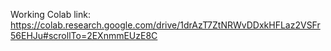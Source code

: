 Working Colab link: https://colab.research.google.com/drive/1drAzT7ZtNRWvDDxkHFLaz2VSFr56EHJu#scrollTo=2EXnmmEUzE8C